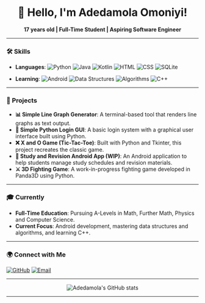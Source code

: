 <h1 align="center">👋 Hello, I'm Adedamola Omoniyi!</h1>
<p align="center">
  <b>17 years old | Full-Time Student | Aspiring Software Engineer</b><br>
</p>

---

### 🛠️ Skills

- **Languages**: 
  ![Python](https://img.shields.io/badge/Python-grey?style=for-the-badge&logo=python&logoColor=white)
  ![Java](https://img.shields.io/badge/Java-grey?style=for-the-badge&logo=java&logoColor=white)
  ![Kotlin](https://img.shields.io/badge/Kotlin-grey?style=for-the-badge&logo=kotlin&logoColor=white)
  ![HTML](https://img.shields.io/badge/HTML5-grey?style=for-the-badge&logo=html5&logoColor=white)
  ![CSS](https://img.shields.io/badge/CSS3-grey?style=for-the-badge&logo=css3&logoColor=white)
  ![SQLite](https://img.shields.io/badge/SQLite-grey?style=for-the-badge&logo=sqlite&logoColor=white)

- **Learning**: 
  ![Android](https://img.shields.io/badge/Android-green?style=for-the-badge&logo=android&logoColor=white)
  ![Data Structures](https://img.shields.io/badge/Data_Structures-green?style=for-the-badge)
  ![Algorithms](https://img.shields.io/badge/Algorithms-green?style=for-the-badge)
  ![C++](https://img.shields.io/badge/C++-green?style=for-the-badge&logo=cplusplus&logoColor=white)

---

### 🚀 Projects

- **📊 Simple Line Graph Generator**: A terminal-based tool that renders line graphs as text output.
- **🔑 Simple Python Login GUI**: A basic login system with a graphical user interface built using Python.
- **❌ X and O Game (Tic-Tac-Toe)**: Built with Python and Tkinter, this project recreates the classic game.
- **📱 Study and Revision Android App (WIP)**: An Android application to help students manage study schedules and revision materials.
- **⚔️ 3D Fighting Game**: A work-in-progress fighting game developed in Panda3D using Python.

---

### 🎓 Currently
- **Full-Time Education**: Pursuing A-Levels in Math, Further Math, Physics and Computer Science.
- **Current Focus**: Android development, mastering data structures and algorithms, and learning C++.

---

### 🌍 Connect with Me
[![GitHub](https://img.shields.io/badge/GitHub-black?style=for-the-badge&logo=github)](https://github.com/Damola-Omoniyi)
[![Email](https://img.shields.io/badge/Gmail-green?style=for-the-badge&logo=Gmail&logoColor=white)](https://www.adedamolaomoniyi@gmail.com)

---

<p align="center">
  <img src="https://github-readme-stats.vercel.app/api?username=Damola-Omoniyi&show_icons=true&theme=graywhite" alt="Adedamola's GitHub stats">
</p>

---

